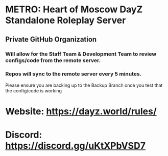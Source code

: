 # METRO: Heart of Moscow DayZ Standalone Roleplay Server
## Private GitHub Organization
### Will allow for the Staff Team & Development Team to review configs/code from the remote server.
### Repos will sync to the remote server every 5 minutes.

Please ensure you are backing up to the Backup Branch once you test that the config/code is working

# Website: https://dayz.world/rules/
# Discord: https://discord.gg/uKtXPbVSD7
